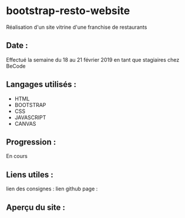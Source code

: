 # bootstrap-resto-website

Réalisation d'un site vitrine d'une franchise de restaurants

## Date :

Effectué la semaine du 18 au 21 février 2019 en tant que stagiaires chez BeCode

## Langages utilisés :

+ HTML
+ BOOTSTRAP
+ CSS
+ JAVASCRIPT
+ CANVAS

## Progression :

En cours

## Liens utiles :

lien des consignes :
lien github page :
## Aperçu du site :

